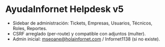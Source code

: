 # AyudaInfornet Helpdesk v5

- Sidebar de administración: Tickets, Empresas, Usuarios, Técnicos, Roles, Reportes.
- CSRF arreglado (per-route) y compatible con adjuntos (multer).
- Admin inicial: mseoane@holainfornet.com / Infornet1138 (si no existe).
